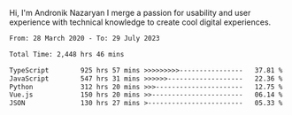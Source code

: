 Hi, I'm Andronik Nazaryan
I merge a passion for usability and user experience with technical knowledge to create cool digital experiences.


<!--START_SECTION:waka-->

```txt
From: 28 March 2020 - To: 29 July 2023

Total Time: 2,448 hrs 46 mins

TypeScript        925 hrs 57 mins >>>>>>>>>----------------   37.81 %
JavaScript        547 hrs 31 mins >>>>>>-------------------   22.36 %
Python            312 hrs 20 mins >>>----------------------   12.75 %
Vue.js            150 hrs 20 mins >>-----------------------   06.14 %
JSON              130 hrs 27 mins >------------------------   05.33 %
```

<!--END_SECTION:waka-->
